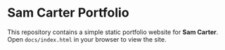 # Sam Carter Portfolio

This repository contains a simple static portfolio website for **Sam Carter**.
Open `docs/index.html` in your browser to view the site.
